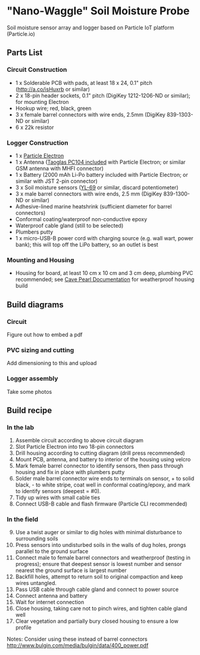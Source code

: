 <!--
waggle_topic=IGNORE
-->

# "Nano-Waggle" Soil Moisture Probe
Soil moisture sensor array and logger based on Particle IoT platform (Particle.io)

## Parts List
### Circuit Construction
- 1 x Solderable PCB with pads, at least 18 x 24, 0.1" pitch (http://a.co/isHuxrb or similar)
- 2 x 18-pin header sockets, 0.1" pitch (DigiKey 1212-1206-ND or similar); for mounting Electron
- Hookup wire; red, black, green  
- 3 x female barrel connectors with wire ends, 2.5mm (DigiKey 839-1303-ND or similar)
- 6 x 22k resistor
### Logger Construction
- 1 x [Particle Electron](https://docs.particle.io/datasheets/electron-(cellular)/electron-datasheet/ "Electron datasheet")
- 1 x Antenna ([Taoglas PC104 included](http://www.taoglas.com/wp-content/uploads/2015/06/PC104.07.0165C.pdf "PDF doc sheet") with Particle Electron; or similar GSM antenna with MHFI connector)
- 1 x Battery (2000 mAh Li-Po battery included with Particle Electron; or similar with JST 2-pin connector)
- 3 x Soil moisture sensors ([YL-69](https://randomnerdtutorials.com/guide-for-soil-moisture-sensor-yl-69-or-hl-69-with-the-arduino/) or similar, discard potentiometer)
- 3 x male barrel connectors with wire ends, 2.5 mm (DigiKey 839-1300-ND or similar)
- Adhesive-lined marine heatshrink (sufficient diameter for barrel connectors)
- Conformal coating/waterproof non-conductive epoxy
- Waterproof cable gland (still to be selected)
- Plumbers putty
- 1 x micro-USB-B power cord with charging source (e.g. wall wart, power bank); this will top off the LiPo battery, so an outlet is best

### Mounting and Housing
- Housing for board, at least 10 cm x 10 cm and 3 cm deep, plumbing PVC recommended; see [Cave Pearl Documentation](http://www.mdpi.com/1424-8220/18/2/530 "Beddows and Mallon, 2018") for weatherproof housing build

## Build diagrams
### Circuit
Figure out how to embed a pdf

### PVC sizing and cutting
Add dimensioning to this and upload

### Logger assembly
Take some photos

## Build recipe
### In the lab
1. Assemble circuit according to above circuit diagram
2. Slot Particle Electron into two 18-pin connectors
3. Drill housing according to cutting diagram (drill press recommended)
4. Mount PCB, antenna, and battery to interior of the housing using velcro
5. Mark female barrel connector to identify sensors, then pass through housing and fix in place with plumbers putty
6. Solder male barrel connector wire ends to terminals on sensor, + to solid black, - to white stripe, coat well in conformal coating/epoxy, and mark to identify sensors (deepest = #0). 
7. Tidy up wires with small cable ties
8. Connect USB-B cable and flash firmware (Particle CLI recommended)
### In the field
9. Use a twist auger or similar to dig holes with minimal disturbance to surrounding soils
10. Press sensors into undisturbed soils in the walls of dug holes, prongs parallel to the ground surface
11. Connect male to female barrel connectors and weatherproof (testing in progress); ensure that deepest sensor is lowest number and sensor nearest the ground surface is largest number
12. Backfill holes, attempt to return soil to original compaction and keep wires untangled.
13. Pass USB cable through cable gland and connect to power source
14. Connect antenna and battery
15. Wait for internet connection
16. Close housing, taking care not to pinch wires, and tighten cable gland well
17. Clear vegetation and partially bury closed housing to ensure a low profile

Notes: Consider using these instead of barrel connectors
http://www.bulgin.com/media/bulgin/data/400_power.pdf
